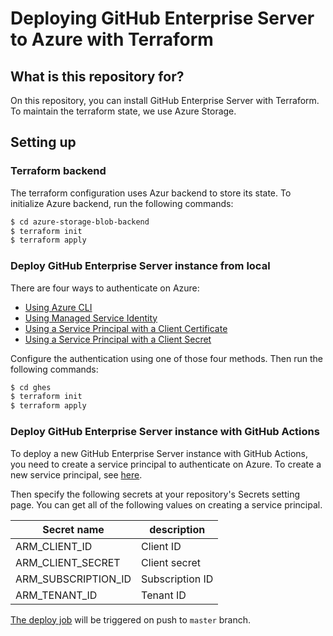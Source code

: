 # Deploying GitHub Enterprise Server to Azure with Terraform

## What is this repository for?

On this repository, you can install GitHub Enterprise Server with Terraform. To maintain the terraform state, we use Azure Storage.

## Setting up

### Terraform backend

The terraform configuration uses Azur backend to store its state. To initialize Azure backend, run the following commands:

```sh
$ cd azure-storage-blob-backend
$ terraform init
$ terraform apply
```

### Deploy GitHub Enterprise Server instance from local

There are four ways to authenticate on Azure:

- [Using Azure CLI](https://www.terraform.io/docs/providers/azurerm/guides/azure_cli.html)
- [Using Managed Service Identity](https://www.terraform.io/docs/providers/azurerm/guides/managed_service_identity.html)
- [Using a Service Principal with a Client Certificate](https://www.terraform.io/docs/providers/azurerm/guides/service_principal_client_certificate.html)
- [Using a Service Principal with a Client Secret](https://www.terraform.io/docs/providers/azurerm/guides/service_principal_client_secret.html)

Configure the authentication using one of those four methods. Then run the following commands:

```sh
$ cd ghes
$ terraform init
$ terraform apply
```

### Deploy GitHub Enterprise Server instance with GitHub Actions

To deploy a new GitHub Enterprise Server instance with GitHub Actions, you need to create a service principal to authenticate on Azure. To create a new service principal, see [here](https://docs.microsoft.com/en-us/cli/azure/create-an-azure-service-principal-azure-cli?view=azure-cli-latest).

Then specify the following secrets at your repository's Secrets setting page. You can get all of the following values on creating a service principal.

| Secret name         | description     |
| ------------------- | --------------- |
| ARM_CLIENT_ID       | Client ID       |
| ARM_CLIENT_SECRET   | Client secret   |
| ARM_SUBSCRIPTION_ID | Subscription ID |
| ARM_TENANT_ID       | Tenant ID       |

[The deploy job](https://github.com/yuichielectric/deploy-github-enterprise-server/blob/master/.github/workflows/deploy.yml) will be triggered on push to `master` branch.
